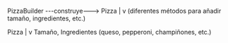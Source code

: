 PizzaBuilder ---construye---> Pizza
               |
               v
      (diferentes métodos para añadir tamaño, ingredientes, etc.)

Pizza
|
v
Tamaño, Ingredientes (queso, pepperoni, champiñones, etc.)
